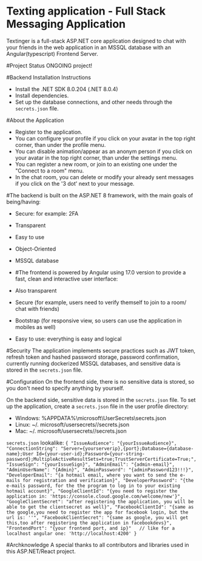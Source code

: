 # Texting application - Full Stack Messaging Application

Textinger is a full-stack ASP.NET core application designed to chat with your friends in the web application in an MSSQL database with an Angular(typescript) Frontend Server.

#Project Status
ONGOING project!

#Backend Installation Instructions
- Install the .NET SDK 8.0.204 (.NET 8.0.4)
- Install dependencies.
- Set up the database connections, and other needs through the `secrets.json` file.

#About the Application
- Register to the application.
- You can configure your profile if you click on your avatar in the top right corner, than under the profile menu.
- You can disable animation/appear as an anonym person if you click on your avatar in the top right corner, than under the settings menu.
- You can register a new room, or join to an existing one under the "Connect to a room" menu.
- In the chat room, you can delete or modify your already sent messages if you click on the '3 dot' next to your message.

#The backend is built on the ASP.NET 8 framework, with the main goals of being/having:
- Secure: for example: 2FA
- Transparent
- Easy to use
- Object-Oriented
- MSSQL database

- #The frontend is powered by Angular using 17.0 version to provide a fast, clean and interactive user interface:
- Also transparent
- Secure (for example, users need to verify themself to join to a room/ chat with friends)
- Bootstrap (for responsive view, so users can use the application in mobiles as well)
- Easy to use: everything is easy and logical

#Security
The application implements secure practices such as JWT token, refresh token and hashed password storage, password confirmation, currently running dockerized MSSQL databases, and sensitive data is stored in the `secrets.json` file.

#Configuration
On the frontend side, there is no sensitive data is stored, so you don't need to specify anything by yourself.

On the backend side, sensitive data is stored in the `secrets.json` file. To set up the application, create a `secrets.json` file in the user profile directory:
- Windows: %APPDATA%\microsoft\UserSecrets<userSecretsId>\secrets.json
- Linux: ~/. microsoft/usersecrets//secrets.json
- Mac: ~/. microsoft/usersecrets//secrets.json

`secrets.json` lookalike:
`{
  "IssueAudience": "{yourIssueAudience}",
  "ConnectionString": "Server={yourserverip},{port};Database={database-name};User Id={your-user-id};Password={your-string-password};MultipleActiveResultSets=true;TrustServerCertificate=True;",
  "IssueSign": "{yourIssueSign}",
  "AdminEmail": "{admin-email}",
  "AdminUserName": "{Admin}",
  "AdminPassword": "{adminPassword123!!!}",
  "DeveloperEmail": "{a hotmail email, where you want to send the e-mails for registration and verification}",
  "DeveloperPassword": "{the e-mails password, for the the program to log in to your existing hotmail account}",
  "GoogleClientId": "{you need to register the application in: 'https://console.cloud.google.com/welcome/new'}",
  "GoogleClientSecret": "after registering the application, you will be able to get the clientsecret as well}",
  "FacebookClientId": "{same as the google,you need to register the app for facebook login, but the url is: ''",
  "FacebookClientSecret": "{same as google, you will get this,too after registering the application in facebookdevs}",
  "FrontendPort": "{your frontend port, and ip}"   // like for a localhost angular one: 'http://localhost:4200'
}`

#Archknowledge
  A special thanks to all contributors and libraries used in this ASP.NET/React project.
